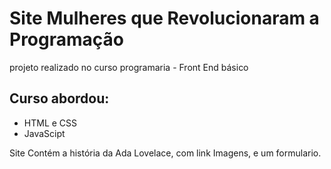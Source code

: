# Site Mulheres que Revolucionaram a Programação
projeto realizado no curso programaria - Front End básico

## Curso abordou:
* HTML e CSS
* JavaScipt

Site Contém a história da Ada Lovelace, com link
Imagens, e um formulario.
